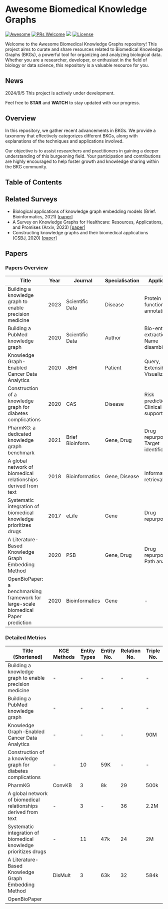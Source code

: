 # Awesome Biomedical Knowledge Graphs

[![Awesome](https://awesome.re/badge.svg)](https://awesome.re)
[![PRs Welcome](https://img.shields.io/badge/PRs-welcome-brightgreen.svg?style=flat-square)](http://makeapullrequest.com)
![](https://img.shields.io/github/last-commit/YuxingLu613/awesome-biological-knowledge-graphs?color=green) 
[![License](https://img.shields.io/badge/License-Apache_2.0-blue.svg)](https://opensource.org/licenses/Apache-2.0)

Welcome to the Awesome Biomedical Knowledge Graphs repository! This project aims to curate and share resources related to Biomedical Knowledge Graphs (BKGs), a powerful tool for organizing and analyzing biological data. Whether you are a researcher, developer, or enthusiast in the field of biology or data science, this repository is a valuable resource for you.

## News
2024/9/5 This project is actively under development. 

Feel free to **STAR** and **WATCH** to stay updated with our progress.

## Overview

In this repository, we gather recent advancements in BKGs. We provide a taxonomy that effectively categorizes different BKGs, along with explanations of the techniques and applications involved.

Our objective is to assist researchers and practitioners in gaining a deeper understanding of this burgeoning field. Your participation and contributions are highly encouraged to help foster growth and knowledge sharing within the BKG community.  


## Table of Contents



## Related Surveys
* Biological applications of knowledge graph embedding models (Brief. Bioinformatics, 2021) [[paper]](https://academic.oup.com/bib/article-pdf/22/2/1679/36654277/bbaa012.pdf)
* A Survey on Knowledge Graphs for Healthcare: Resources, Applications, and Promises (Arxiv, 2023) [[paper]](https://arxiv.org/pdf/2306.04802.pdf)
* Constructing knowledge graphs and their biomedical applications (CSBJ, 2020) [[paper]](https://www.sciencedirect.com/science/article/pii/S2001037020302804/pdfft?md5=d48e7270883ec9984fbe0eb51a166eeb&pid=1-s2.0-S2001037020302804-main.pdf)


## Papers
### Papers Overview
| Title                                                                                                                 | Year | Journal              | Specialisation | Application                               | Resources    | Link  |
|-----------------------------------------------------------------------------------------------------------------------|------|----------------------|----------------|-------------------------------------------|--------------|---------------------------|
| Building a knowledge graph to enable precision medicine                                                              | 2023 | Scientific Data      | Disease        | Protein function annotation               | -            | [[1]](https://www.nature.com/articles/s41597-020-0543-2.pdf)                        |
| Building a PubMed knowledge graph                                                                                    | 2020 | Scientific Data      | Author         | Bio-entity extraction, Name disambiguation| Pubmed       | [[2]](https://ieeexplore.ieee.org/stamp/stamp.jsp?tp=&arnumber=9086146)                       |
| Knowledge Graph-Enabled Cancer Data Analytics                                                                       | 2020 | JBHI                 | Patient        | Query, Extensibility, Visualization       | EHR          | [3]                       |
| Construction of a knowledge graph for diabetes complications                                                         | 2020 | CAS                  | Disease        | Risk prediction, Clinical support         | EHR          | [4]                       |
| PharmKG: a dedicated knowledge graph benchmark                                                                       | 2021 | Brief Bioinform.     | Gene, Drug     | Drug repurposing, Target identification   | Multiple     | [5]                       |
| A global network of biomedical relationships derived from text                                                       | 2018 | Bioinformatics       | Gene, Disease  | Information retrieval                     | PubTator     | [6]                       |
| Systematic integration of biomedical knowledge prioritizes drugs                                                     | 2017 | eLife                | Gene           | Drug repurposing                          | Multiple     | [7]                       |
| A Literature-Based Knowledge Graph Embedding Method                                                                  | 2020 | PSB                  | Gene, Drug     | Drug repurposing, Path analysis           | Multiple     | [8]                       |
| OpenBioPaper: a benchmarking framework for large-scale biomedical Paper prediction                                   | 2020 | Bioinformatics       | Gene           | -                                         | OpenBioPaper | [9]                       |

### Detailed Metrics
| Title (Shortened)                                                                                                    | KGE Methods | Entity Types    | Entity No. | Relation No. | Triple No.  |
|-----------------------------------------------------------------------------------------------------------------------|-------------|-----------------|------------|--------------|-------------|
| Building a knowledge graph to enable precision medicine                                                              | -           | -               | -          | -            | -           |
| Building a PubMed knowledge graph                                                                                    | -           | -               | -          | -            | -           |
| Knowledge Graph-Enabled Cancer Data Analytics                                                                       | -           | -               | -          | -            | 90M         |
| Construction of a knowledge graph for diabetes complications                                                         | -           | 10              | 59K        | -            | -           |
| PharmKG                                                                                                              | ConvKB      | 3               | 8k         | 29           | 500k        |
| A global network of biomedical relationships derived from text                                                       | -           | 3               | -          | 36           | 2.2M        |
| Systematic integration of biomedical knowledge prioritizes drugs                                                     | -           | 11              | 47k        | 24           | 2M          |
| A Literature-Based Knowledge Graph Embedding Method                                                                  | DisMult     | 3               | 63k        | 32           | 584k        |
| OpenBioPaper  

